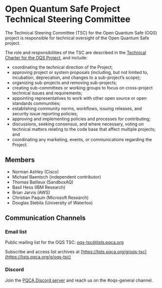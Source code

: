 # Open Quantum Safe Project Technical Steering Committee

The Technical Steering Committee (TSC) for the Open Quantum Safe (OQS) project is responsible for technical oversight of the Open Quantum Safe project.

The role and responsibilities of the TSC are described in the [Technical Charter for the OQS Project](charter/charter-2024-01-03.pdf), and include:

- coordinating the technical direction of the Project;
- approving project or system proposals (including, but not limited to, incubation, deprecation, and changes to a sub-project’s scope);
- organizing sub-projects and removing sub-projects;
- creating sub-committees or working groups to focus on cross-project technical issues and requirements;
- appointing representatives to work with other open source or open standards communities;
- establishing community norms, workflows, issuing releases, and security issue reporting policies;
- approving and implementing policies and processes for contributing;
- discussions, seeking consensus, and where necessary, voting on technical matters relating to the code base that affect multiple projects; and
- coordinating any marketing, events, or communications regarding the Project.

## Members

- Norman Ashley (Cisco)
- Michael Baentsch (independent contributor)
- Thomas Bailleux (SandboxAQ)
- Basil Hess (IBM Research)
- Brian Jarvis (AWS)
- Christian Paquin (Microsoft Research)
- Douglas Stebila (University of Waterloo)

## Communication Channels

### Email list

Public mailing list for the OQS TSC: [oqs-tsc@lists.pqca.org](mailto:oqs-tsc@lists.pqca.org)

Subscribe and access list archives at [https://lists.pqca.org/g/oqs-tsc](https://lists.pqca.org/g/oqs-tsc)

### Discord

Join the [PQCA Discord server](https://discord.gg/gv8YN5bb) and reach us on the #oqs-general channel.
